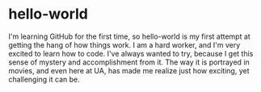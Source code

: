 # hello-world
I'm learning GitHub for the first time, so hello-world is my first attempt at getting the hang of how things work.
I am a hard worker, and I'm very excited to learn how to code. I've always wanted to try, because I get this sense of mystery and accomplishment from it. The way it is portrayed in movies, and even here at UA, has made me realize just how exciting, yet challenging it can be. 

